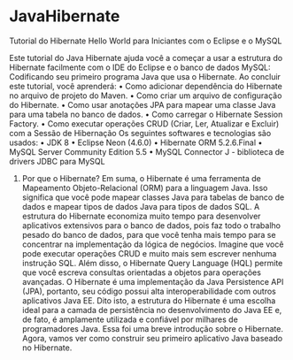 # JavaHibernate
Tutorial do Hibernate Hello World para Iniciantes com o Eclipse e o MySQL

Este tutorial do Java Hibernate ajuda você a começar a usar a estrutura do Hibernate facilmente com o IDE do Eclipse e o banco de dados MySQL: Codificando seu primeiro programa Java que usa o Hibernate. Ao concluir este tutorial, você aprenderá:
•	Como adicionar dependência do Hibernate no arquivo de projeto do Maven.
•	Como criar um arquivo de configuração do Hibernate.
•	Como usar anotações JPA para mapear uma classe Java para uma tabela no banco de dados.
•	Como carregar o Hibernate Session Factory.
•	Como executar operações CRUD (Criar, Ler, Atualizar e Excluir) com a Sessão de Hibernação
Os seguintes softwares e tecnologias são usados:
•	JDK 8
•	Eclipse Neon (4.6.0)
•	Hibernate ORM 5.2.6.Final
•	MySQL Server Community Edition 5.5
•	MySQL Connector J - biblioteca de drivers JDBC para MySQL

 
1. Por que o Hibernate?
Em suma, o Hibernate é uma ferramenta de Mapeamento Objeto-Relacional (ORM) para a linguagem Java. Isso significa que você pode mapear classes Java para tabelas de banco de dados e mapear tipos de dados Java para tipos de dados SQL. A estrutura do Hibernate economiza muito tempo para desenvolver aplicativos extensivos para o banco de dados, pois faz todo o trabalho pesado do banco de dados, para que você tenha mais tempo para se concentrar na implementação da lógica de negócios. Imagine que você pode executar operações CRUD e muito mais sem escrever nenhuma instrução SQL.
Além disso, o Hibernate Query Language (HQL) permite que você escreva consultas orientadas a objetos para operações avançadas.
O Hibernate é uma implementação da Java Persistence API (JPA), portanto, seu código possui alta interoperabilidade com outros aplicativos Java EE.
Dito isto, a estrutura do Hibernate é uma escolha ideal para a camada de persistência no desenvolvimento do Java EE e, de fato, é amplamente utilizada e confiável por milhares de programadores Java.
Essa foi uma breve introdução sobre o Hibernate. Agora, vamos ver como construir seu primeiro aplicativo Java baseado no Hibernate.
